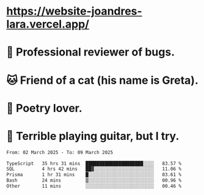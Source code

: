 # https://website-joandres-lara.vercel.app/
# 🐛 Professional reviewer of bugs.
# 🐱 Friend of a cat (his name is Greta).
# 📜 Poetry lover.
# 🎸 Terrible playing guitar, but I try.

<!--START_SECTION:waka-->

```txt
From: 02 March 2025 - To: 09 March 2025

TypeScript   35 hrs 31 mins  █████████████████████░░░░   83.57 %
SQL          4 hrs 42 mins   ██▓░░░░░░░░░░░░░░░░░░░░░░   11.06 %
Prisma       1 hr 31 mins    █░░░░░░░░░░░░░░░░░░░░░░░░   03.61 %
Bash         24 mins         ▒░░░░░░░░░░░░░░░░░░░░░░░░   00.96 %
Other        11 mins         ░░░░░░░░░░░░░░░░░░░░░░░░░   00.46 %
```

<!--END_SECTION:waka-->
